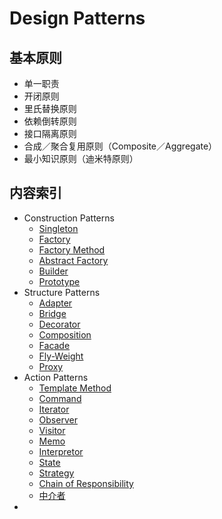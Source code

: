 # Design Patterns

基本原则
----
* 单一职责
* 开闭原则
* 里氏替换原则
* 依赖倒转原则
* 接口隔离原则
* 合成／聚合复用原则（Composite／Aggregate）
* 最小知识原则（迪米特原则）

内容索引
----
* Construction Patterns
	* [Singleton](https://github.com/JackyZhangFuDan/DesignPattern/blob/master/src/designpattern/construction/singleton)
	* [Factory](https://github.com/JackyZhangFuDan/DesignPattern/blob/master/src/designpattern/construction/factory)
	* [Factory Method](https://github.com/JackyZhangFuDan/DesignPattern/blob/master/src/designpattern/construction/factorymethod)
	* [Abstract Factory](https://github.com/JackyZhangFuDan/DesignPattern/blob/master/src/designpattern/construction/abstractfactory)
	* [Builder](https://github.com/JackyZhangFuDan/DesignPattern/blob/master/src/designpattern/construction/)
	* [Prototype](https://github.com/JackyZhangFuDan/DesignPattern/blob/master/src/designpattern/construction/)
* Structure Patterns
	* [Adapter](https://github.com/JackyZhangFuDan/DesignPattern/blob/master/src/designpattern/structure/)
	* [Bridge](https://github.com/JackyZhangFuDan/DesignPattern/blob/master/src/designpattern/structure/)
	* [Decorator](https://github.com/JackyZhangFuDan/DesignPattern/blob/master/src/designpattern/structure/)
	* [Composition](https://github.com/JackyZhangFuDan/DesignPattern/blob/master/src/designpattern/structure/)
	* [Facade](https://github.com/JackyZhangFuDan/DesignPattern/blob/master/src/designpattern/structure/)
	* [Fly-Weight](https://github.com/JackyZhangFuDan/DesignPattern/blob/master/src/designpattern/structure/)
	* [Proxy](https://github.com/JackyZhangFuDan/DesignPattern/blob/master/src/designpattern/structure/)
* Action Patterns
	* [Template Method](https://github.com/JackyZhangFuDan/DesignPattern/blob/master/src/designpattern/action/)
	* [Command](https://github.com/JackyZhangFuDan/DesignPattern/blob/master/src/designpattern/action/)
	* [Iterator](https://github.com/JackyZhangFuDan/DesignPattern/blob/master/src/designpattern/action/)
	* [Observer](https://github.com/JackyZhangFuDan/DesignPattern/blob/master/src/designpattern/action/)
	* [Visitor](https://github.com/JackyZhangFuDan/DesignPattern/blob/master/src/designpattern/action/)
	* [Memo](https://github.com/JackyZhangFuDan/DesignPattern/blob/master/src/designpattern/action/)
	* [Interpretor](https://github.com/JackyZhangFuDan/DesignPattern/blob/master/src/designpattern/action/)
	* [State](https://github.com/JackyZhangFuDan/DesignPattern/blob/master/src/designpattern/action/)
	* [Strategy](https://github.com/JackyZhangFuDan/DesignPattern/blob/master/src/designpattern/action/)
	* [Chain of Responsibility](https://github.com/JackyZhangFuDan/DesignPattern/blob/master/src/designpattern/action/)
	* [中介者](https://github.com/JackyZhangFuDan/DesignPattern/blob/master/src/designpattern/action/)
* 
